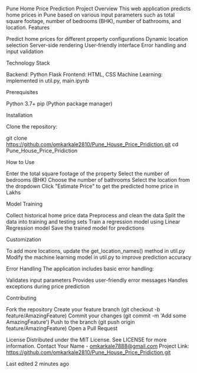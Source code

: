 Pune Home Price Prediction
Project Overview
This web application predicts home prices in Pune based on various input parameters such as total square footage, number of bedrooms (BHK), number of bathrooms, and location.
Features

Predict home prices for different property configurations
Dynamic location selection
Server-side rendering
User-friendly interface
Error handling and input validation

Technology Stack

Backend: Python Flask
Frontend: HTML, CSS
Machine Learning: implemented in util.py, main.ipynb

Prerequisites

Python 3.7+
pip (Python package manager)

Installation

Clone the repository:

git clone https://github.com/omkarkale2810/Pune_House_Price_Pridiction.git
cd Pune_House_Price_Pridiction

How to Use

Enter the total square footage of the property
Select the number of bedrooms (BHK)
Choose the number of bathrooms
Select the location from the dropdown
Click "Estimate Price" to get the predicted home price in Lakhs

Model Training

Collect historical home price data
Preprocess and clean the data
Split the data into training and testing sets
Train a regression model using Linear Regression model
Save the trained model for predictions

Customization

To add more locations, update the get_location_names() method in util.py
Modify the machine learning model in util.py to improve prediction accuracy

Error Handling
The application includes basic error handling:

Validates input parameters
Provides user-friendly error messages
Handles exceptions during price prediction

Contributing

Fork the repository
Create your feature branch (git checkout -b feature/AmazingFeature)
Commit your changes (git commit -m 'Add some AmazingFeature')
Push to the branch (git push origin feature/AmazingFeature)
Open a Pull Request

License
Distributed under the MIT License. See LICENSE for more information.
Contact
Your Name - omkarkale7888@gmail.com
Project Link: https://github.com/omkarkale2810/Pune_House_Price_Pridiction.git

Last edited 2 minutes ago
